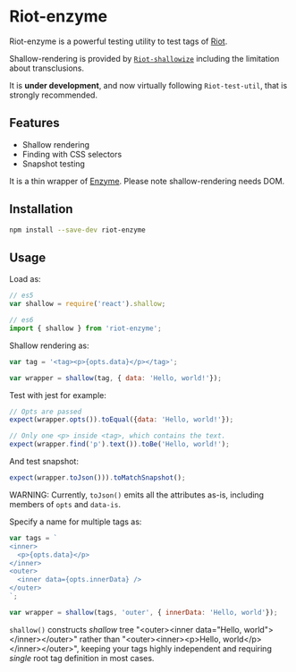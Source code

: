Riot-enzyme
===========

Riot-enzyme is a powerful testing utility to test tags of [Riot](http://riotjs.com/).

Shallow-rendering is provided by [`Riot-shallowize`](https://www.npmjs.com/package/riot-shallowize) including the limitation about transclusions.

It is **under development**, and now virtually following `Riot-test-util`, that is strongly recommended.

Features
--------

- Shallow rendering
- Finding with CSS selectors
- Snapshot testing

It is a thin wrapper of [Enzyme](http://airbnb.io/enzyme/). Please note shallow-rendering needs DOM.

Installation
-------

```sh
npm install --save-dev riot-enzyme
```

Usage
-----

Load as:

```js
// es5
var shallow = require('react').shallow;

// es6
import { shallow } from 'riot-enzyme';
```

Shallow rendering as:

```js
var tag = '<tag><p>{opts.data}</p></tag>';

var wrapper = shallow(tag, { data: 'Hello, world!'});
```

Test with jest for example:

```js
// Opts are passed
expect(wrapper.opts()).toEqual({data: 'Hello, world!'});

// Only one <p> inside <tag>, which contains the text.
expect(wrapper.find('p').text()).toBe('Hello, world!');
```

And test snapshot:

```js
expect(wrapper.toJson())).toMatchSnapshot();
```

WARNING: Currently, `toJson()` emits all the attributes as-is, including members of `opts` and `data-is`.

Specify a name for multiple tags as:

```js
var tags = `
<inner>
  <p>{opts.data}</p>
</inner>
<outer>
  <inner data={opts.innerData} />
</outer>
`;

var wrapper = shallow(tags, 'outer', { innerData: 'Hello, world'});
```

`shallow()` constructs *shallow* tree "&lt;outer&gt;&lt;inner data=&quot;Hello, world&quot;&gt;&lt;/inner&gt;&lt;/outer&gt;" rather than "&lt;outer&gt;&lt;inner&gt;&lt;p&gt;Hello, world&lt;/p&gt;&lt;/inner&gt;&lt;/outer&gt;",
keeping your tags highly independent and requiring *single* root tag definition in most cases.
